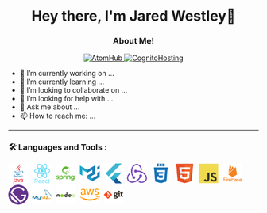 <div align="center">
  <h1>Hey there, I'm Jared Westley👋</h1>
  <h3>About Me!</h3>
  <a href="https://atomhub.xyz" target="_blank" rel="noopener noreferrer">
    <img src="https://img.shields.io/badge/-AtomHub-yellow?style=for-the-badge&logo=html5&logoColor=white" alt="AtomHub"/>
  </a>
  <a href="https://cognitohosting.org">
    <img src="https://img.shields.io/badge/-CognitoHosting-blue?style=for-the-badge&logo=html5&logoColor=white" alt="CognitoHosting"/>
  </a>
</div>





<div align="center">
  <!--<img src="https://komarev.com/ghpvc/?username=JaredWestley&style=flat-square&color=blue" alt=""/>-->
</div>

<div>
  <ul>
    <li>🔭 I’m currently working on ...</li>
    <li>🌱 I’m currently learning ...</li>
    <li>👯 I’m looking to collaborate on ...</li>
    <li>🤔 I’m looking for help with ...</li>
    <li>💬 Ask me about ...</li>
    <li>📫 How to reach me: ...</li>
  </ul>
</div>

---

### :hammer_and_wrench: Languages and Tools :

<div>
  <img src="https://github.com/devicons/devicon/blob/master/icons/java/java-original-wordmark.svg" title="Java" alt="Java" width="40" height="40"/>&nbsp;
  <img src="https://github.com/devicons/devicon/blob/master/icons/react/react-original-wordmark.svg" title="React" alt="React" width="40" height="40"/>&nbsp;
  <img src="https://github.com/devicons/devicon/blob/master/icons/spring/spring-original-wordmark.svg" title="Spring" alt="Spring" width="40" height="40"/>&nbsp;
  <img src="https://github.com/devicons/devicon/blob/master/icons/materialui/materialui-original.svg" title="Material UI" alt="Material UI" width="40" height="40"/>&nbsp;
  <img src="https://github.com/devicons/devicon/blob/master/icons/flutter/flutter-original.svg" title="Flutter" alt="Flutter" width="40" height="40"/>&nbsp;
  <img src="https://github.com/devicons/devicon/blob/master/icons/redux/redux-original.svg" title="Redux" alt="Redux " width="40" height="40"/>&nbsp;
  <img src="https://github.com/devicons/devicon/blob/master/icons/css3/css3-plain-wordmark.svg"  title="CSS3" alt="CSS" width="40" height="40"/>&nbsp;
  <img src="https://github.com/devicons/devicon/blob/master/icons/html5/html5-original.svg" title="HTML5" alt="HTML" width="40" height="40"/>&nbsp;
  <img src="https://github.com/devicons/devicon/blob/master/icons/javascript/javascript-original.svg" title="JavaScript" alt="JavaScript" width="40" height="40"/>&nbsp;
  <img src="https://github.com/devicons/devicon/blob/master/icons/firebase/firebase-plain-wordmark.svg" title="Firebase" alt="Firebase" width="40" height="40"/>&nbsp;
  <img src="https://github.com/devicons/devicon/blob/master/icons/gatsby/gatsby-original.svg" title="Gatsby"  alt="Gatsby" width="40" height="40"/>&nbsp;
  <img src="https://github.com/devicons/devicon/blob/master/icons/mysql/mysql-original-wordmark.svg" title="MySQL"  alt="MySQL" width="40" height="40"/>&nbsp;
  <img src="https://github.com/devicons/devicon/blob/master/icons/nodejs/nodejs-original-wordmark.svg" title="NodeJS" alt="NodeJS" width="40" height="40"/>&nbsp;
  <img src="https://github.com/devicons/devicon/blob/master/icons/amazonwebservices/amazonwebservices-plain-wordmark.svg" title="AWS" alt="AWS" width="40" height="40"/>&nbsp;
  <img src="https://github.com/devicons/devicon/blob/master/icons/git/git-original-wordmark.svg" title="Git" **alt="Git" width="40" height="40"/>
</div>
